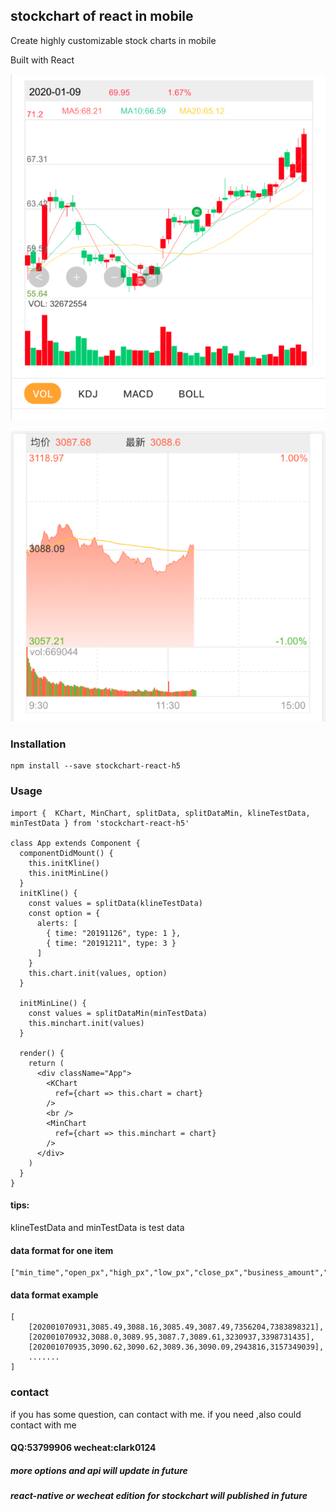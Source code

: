 ## stockchart of react in mobile

Create highly customizable stock charts in mobile

Built with React 

![效果1](https://github.com/Clark124/stockchart-react-h5/blob/master/example/src/images/klinechart.png?raw=true)

![效果2](https://github.com/Clark124/stockchart-react-h5/blob/master/example/src/images/minchart.png?raw=true)

### Installation
```
npm install --save stockchart-react-h5

```

### Usage
```
import {  KChart, MinChart, splitData, splitDataMin, klineTestData, minTestData } from 'stockchart-react-h5'

class App extends Component {
  componentDidMount() {
    this.initKline()
    this.initMinLine()
  }
  initKline() {
    const values = splitData(klineTestData)
    const option = {
      alerts: [
        { time: "20191126", type: 1 },
        { time: "20191211", type: 3 }
      ]
    }
    this.chart.init(values, option)
  }

  initMinLine() {
    const values = splitDataMin(minTestData)
    this.minchart.init(values)
  }

  render() {
    return (
      <div className="App">
        <KChart
          ref={chart => this.chart = chart}
        />
        <br />
        <MinChart
          ref={chart => this.minchart = chart}
        />
      </div>
    )
  }
}

```

####  tips:
klineTestData and minTestData is test data

#### data format for one item
```
["min_time","open_px","high_px","low_px","close_px","business_amount","business_balance"]
```
#### data format example
```
[
    [202001070931,3085.49,3088.16,3085.49,3087.49,7356204,7383898321],
    [202001070932,3088.0,3089.95,3087.7,3089.61,3230937,3398731435],
    [202001070935,3090.62,3090.62,3089.36,3090.09,2943816,3157349039],
    .......
]

```

### contact
if you has some question, can contact with me.
if you need ,also could contact with me

#### QQ:53799906  wecheat:clark0124

##### more options and api will update in future

##### react-native or wecheat edition for stockchart will published in future
 
